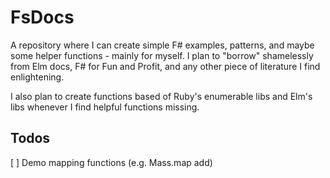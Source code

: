 # FsDocs

A repository where I can create simple F# examples, patterns, and maybe some helper functions - mainly for myself. I plan to "borrow" shamelessly from Elm docs, F# for Fun and Profit, and any other piece of literature I find enlightening.

I also plan to create functions based of Ruby's enumerable libs and Elm's libs whenever I find helpful functions missing.

## Todos

[ ] Demo mapping functions (e.g. Mass.map add)